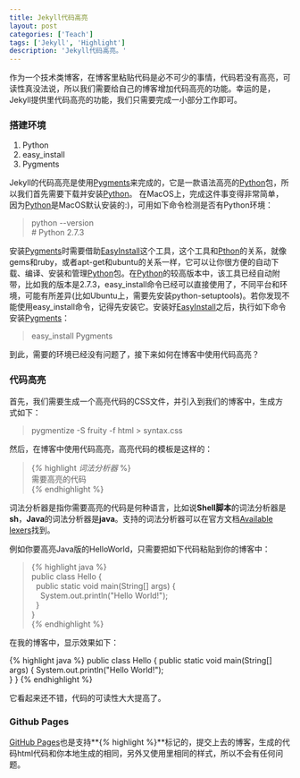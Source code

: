 ```yaml
---
title: Jekyll代码高亮
layout: post
categories: ['Teach']
tags: ['Jekyll', 'Highlight']
description: 'Jekyll代码高亮。'
---
```


作为一个技术类博客，在博客里粘贴代码是必不可少的事情，代码若没有高亮，可读性真没法说，所以我们需要给自己的博客增加代码高亮的功能。幸运的是，Jekyll提供里代码高亮的功能，我们只需要完成一小部分工作即可。

### 搭建环境 ###

1. Python
2. easy_install
3. Pygments

Jekyll的代码高亮是使用[Pygments][2]来完成的，它是一款语法高亮的[Python][1]包，所以我们首先需要下载并安装[Python][1]。
在MacOS上，完成这件事变得非常简单，因为[Python][1]是MacOS默认安装的:)，可用如下命令检测是否有Python环境：

> python --version  
> \# Python 2.7.3  

安装[Pygments][2]时需要借助[EasyInstall][3]这个工具，这个工具和[Pthon][1]的关系，就像gems和ruby，或者apt-get和ubuntu的关系一样，它可以让你很方便的自动下载、编译、安装和管理[Python][1]包。在[Python][1]的较高版本中，该工具已经自动附带，比如我的版本是2.7.3，easy_install命令已经可以直接使用了，不同平台和环境，可能有所差异(比如Ubuntu上，需要先安装python-setuptools)。若你发现不能使用easy_install命令，记得先安装它。安装好[EasyInstall][3]之后，执行如下命令安装[Pygments][2]：

> easy_install Pygments  

到此，需要的环境已经没有问题了，接下来如何在博客中使用代码高亮？  

### 代码高亮 ###

首先，我们需要生成一个高亮代码的CSS文件，并引入到我们的博客中，生成方式如下：

> pygmentize -S fruity -f html > syntax.css

然后，在博客中使用代码高亮，高亮代码的模板是这样的：

> \{_%_ highlight *词法分析器* %\}  
> 需要高亮的代码  
> \{_%_ endhighlight %\}  

词法分析器是指你需要高亮的代码是何种语言，比如说**Shell脚本**的词法分析器是**sh**，**Java**的词法分析器是**java**。支持的词法分析器可以在官方文档[Available lexers][4]找到。

例如你要高亮Java版的HelloWorld，只需要把如下代码粘贴到你的博客中：

> \{_%_ highlight java %\}  
> public class Hello {  
> &nbsp;&nbsp;public static void main(String[] args) {  
> &nbsp;&nbsp;&nbsp;&nbsp;System.out.println("Hello World!");  
> &nbsp;&nbsp;}  
> }  
> \{_%_ endhighlight %\}  

在我的博客中，显示效果如下：

{% highlight java %}
public class Hello {
    public static void main(String[] args) {
        System.out.println("Hello World!");  
    }
}
{% endhighlight %}

它看起来还不错，代码的可读性大大提高了。

### Github Pages ###

[GitHub Pages][5]也是支持**\{_%_ highlight %\}**标记的，提交上去的博客，生成的代码html代码和你本地生成的相同，另外又使用里相同的样式，所以不会有任何问题。


[1]: http://www.python.org/ "Python"
[2]: http://pygments.org/ "Pygments"
[3]: http://peak.telecommunity.com/DevCenter/EasyInstall "EasyInstall"
[4]: http://pygments.org/docs/lexers/ "Available lexers"
[5]: http://pages.github.com/ "GitHub Pages"

